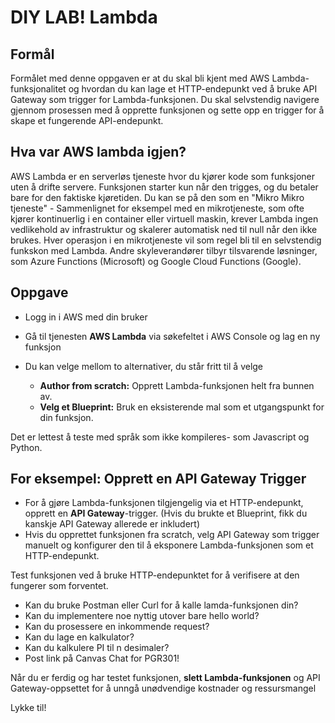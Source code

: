 # DIY LAB! Lambda

## Formål ##   
Formålet med denne oppgaven er at du skal bli kjent med AWS Lambda-funksjonalitet og hvordan du kan lage et HTTP-endepunkt ved å bruke API Gateway som trigger for Lambda-funksjonen. Du skal selvstendig navigere gjennom prosessen med å opprette funksjonen og sette opp en trigger for å skape et fungerende API-endepunkt.

## Hva var AWS lambda igjen? ##

AWS Lambda er en serverløs tjeneste hvor du kjører kode som funksjoner uten å drifte servere. Funksjonen starter kun når den trigges, og du betaler bare for den faktiske kjøretiden. Du kan se på den som en "Mikro Mikro tjeneste" - Sammenlignet for eksempel med en mikrotjeneste, som ofte kjører kontinuerlig i en container eller virtuell maskin, krever Lambda ingen vedlikehold av infrastruktur og skalerer automatisk ned til null når den ikke brukes. Hver operasjon i en mikrotjeneste vil som regel bli til en selvstendig funkskon med Lambda. Andre skyleverandører tilbyr tilsvarende løsninger, som Azure Functions (Microsoft) og Google Cloud Functions (Google).

## Oppgave ##

* Logg in i AWS med din bruker
* Gå til tjenesten **AWS Lambda** via søkefeltet i AWS Console og lag en ny funksjon

* Du kan velge mellom to alternativer, du står fritt til å velge

    - **Author from scratch:** Opprett Lambda-funksjonen helt fra bunnen av.
    - **Velg et Blueprint:** Bruk en eksisterende mal som et utgangspunkt for din funksjon.

Det er lettest å teste med språk som ikke kompileres- som Javascript og Python.

## For eksempel: Opprett en API Gateway Trigger ##

- For å gjøre Lambda-funksjonen tilgjengelig via et HTTP-endepunkt, opprett en **API Gateway**-trigger. (Hvis du brukte et Blueprint, fikk du kanskje API Gateway allerede er inkludert)
- Hvis du opprettet funksjonen fra scratch, velg API Gateway som trigger manuelt og konfigurer den til å eksponere Lambda-funksjonen som et HTTP-endepunkt.

Test funksjonen ved å bruke HTTP-endepunktet for å verifisere at den fungerer som forventet. 

* Kan du bruke Postman eller Curl for å kalle lamda-funksjonen din?
* Kan du implementere noe nyttig utover bare hello world?
* Kan du prosessere en inkommende request?
* Kan du lage en kalkulator?
* Kan du kalkulere PI til n desimaler? 
* Post link på Canvas Chat for PGR301!

Når du er ferdig og har testet funksjonen, **slett Lambda-funksjonen** og API Gateway-oppsettet for å unngå unødvendige kostnader og ressursmangel
        
Lykke til!
